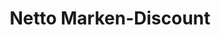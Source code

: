 ---
title: "Netto Marken-Discount"
url: /berlin/netto-marken-discount-triftstrasse/
shop: Supermarkt
---